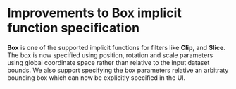# Improvements to Box implicit function specification

**Box** is one of the supported implicit functions for filters like **Clip**,
and **Slice**. The box is now specified using position, rotation and scale
parameters using global coordinate space rather than relative to the input
dataset bounds. We also support specifying the box parameters relative an
arbitraty bounding box which can now be explicitly specified in the UI.
